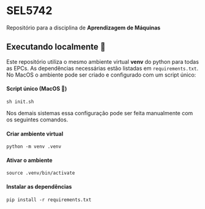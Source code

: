 # SEL5742
Repositório para a disciplina de **Aprendizagem de Máquinas**

## Executando localmente 🚀
Este repositório utiliza o mesmo ambiente virtual **venv** do python para todas as EPCs. As dependências necessárias estão listadas em `requirements.txt`. No MacOS o ambiente pode ser criado e configurado com um script único:

#### Script único (MacOS 🍎)
```
sh init.sh
```

Nos demais sistemas essa configuração pode ser feita manualmente com os seguintes comandos.

#### Criar ambiente virtual
```
python -m venv .venv
```

#### Ativar o ambiente
```
source .venv/bin/activate
```

#### Instalar as dependências
```
pip install -r requirements.txt
```